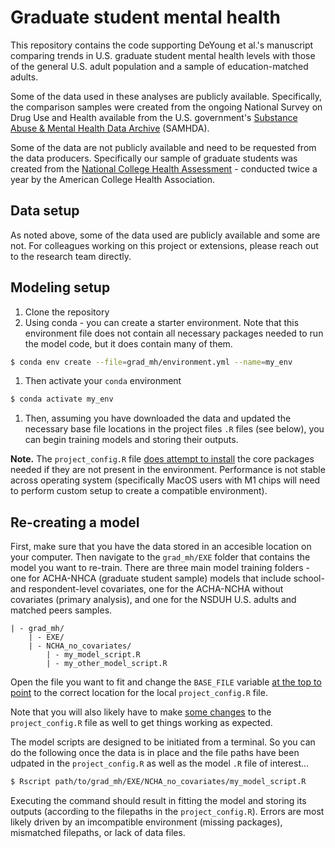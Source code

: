 # Graduate student mental health

This repository contains the code supporting DeYoung et al.'s manuscript comparing trends in U.S. graduate student mental health levels with those of the general U.S. adult population and a sample of education-matched adults. 

Some of the data used in these analyses are publicly available. Specifically, the comparison samples were created from the ongoing National Survey on Drug Use and Health available from the U.S. government's [Substance Abuse & Mental Health Data Archive](https://www.datafiles.samhsa.gov/data-sources) (SAMHDA).  

Some of the data are not publicly available and need to be requested from the data producers. Specifically our sample of graduate students was created from the [National College Health Assessment](https://www.acha.org/NCHA/About_ACHA_NCHA/Survey/NCHA/About/Survey.aspx?hkey=7e9f6752-2b47-4671-8ce7-ba7a529c9934) - conducted twice a year by the American College Health Association.

## Data setup

As noted above, some of the data used are publicly available and some are not. For colleagues working on this project or extensions, please reach out to the research team directly. 

## Modeling setup

1. Clone the repository 
1. Using conda - you can create a starter environment. Note that this environment file does not contain all necessary packages needed to run the model code, but it does contain many of them.

```bash
$ conda env create --file=grad_mh/environment.yml --name=my_env
```

1. Then activate your `conda` environment

```bash
$ conda activate my_env
```

1. Then, assuming you have downloaded the data and updated the necessary base file locations in the project files `.R` files (see below), you can begin training models and storing their outputs. 

**Note.** The `project_config.R` file [does attempt to install](https://github.com/dr-consulting/grad_mh/blob/e5d3b725a72d5985e3f2febf1741d0f285273c95/project_config.R#L7-L17) the core packages needed if they are not present in the environment. Performance is not stable across operating system (specifically MacOS users with M1 chips will need to perform custom setup to create a compatible environment). 

## Re-creating a model

First, make sure that you have the data stored in an accesible location on your computer. Then navigate to the `grad_mh/EXE` folder that contains the model you want to re-train. There are three main model training folders - one for ACHA-NHCA (graduate student sample) models that include school- and respondent-level covariates, one for the ACHA-NCHA without covariates (primary analysis), and one for the NSDUH U.S. adults and matched peers samples. 

```
| - grad_mh/
    | - EXE/
    | - NCHA_no_covariates/
        | - my_model_script.R
        | - my_other_model_script.R
```

Open the file you want to fit and change the `BASE_FILE` variable [at the top to point](https://github.com/dr-consulting/grad_mh/blob/e5d3b725a72d5985e3f2febf1741d0f285273c95/EXE/NCHA_no_covariates/ncha_anxiety_dx_no_cov.R#L4) to the correct location for the local `project_config.R` file. 

Note that you will also likely have to make [some changes](https://github.com/dr-consulting/grad_mh/blob/e5d3b725a72d5985e3f2febf1741d0f285273c95/project_config.R#L23) to the `project_config.R` file as well to get things working as expected.

The model scripts are designed to be initiated from a terminal. So you can do the following once the data is in place and the file paths have been udpated in the `project_config.R` as well as the model `.R` file of interest...

```bash
$ Rscript path/to/grad_mh/EXE/NCHA_no_covariates/my_model_script.R
```

Executing the command should result in fitting the model and storing its outputs (according to the filepaths in the `project_config.R`). Errors are most likely driven by an imcompatible environment (missing packages), mismatched filepaths, or lack of data files. 
